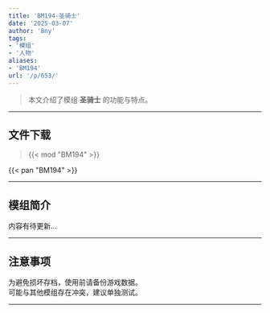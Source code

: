 ```yaml
---
title: 'BM194-圣骑士'
date: '2025-03-07'
author: 'Bny'
tags:
- '模组'
- '人物'
aliases:
- 'BM194'
url: '/p/653/'
---
```


> 本文介绍了模组 **圣骑士** 的功能与特点。

---

## 文件下载  

> {{< mod "BM194" >}}  

{{< pan "BM194" >}}  

---

## 模组简介

>  
内容有待更新...  

---

## 注意事项

>  
为避免损坏存档，使用前请备份游戏数据。  
可能与其他模组存在冲突，建议单独测试。  

---

